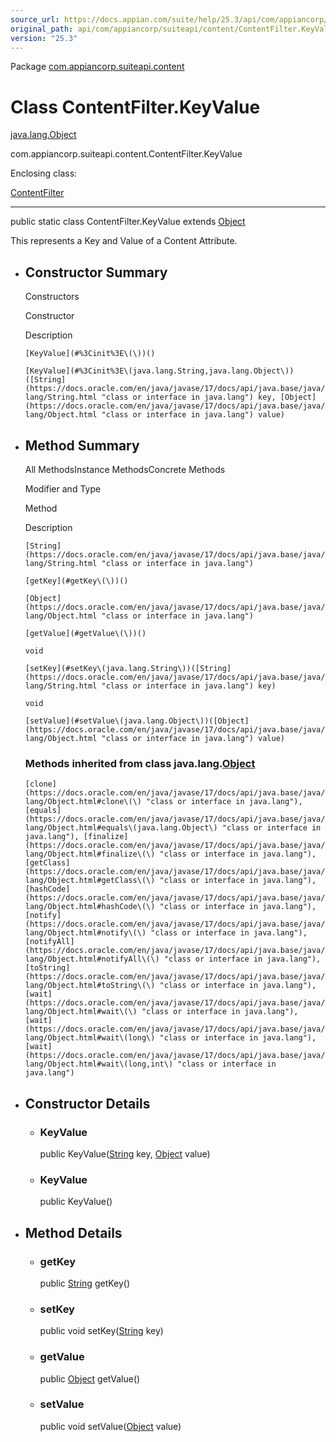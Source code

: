 ```yaml
---
source_url: https://docs.appian.com/suite/help/25.3/api/com/appiancorp/suiteapi/content/ContentFilter.KeyValue.html
original_path: api/com/appiancorp/suiteapi/content/ContentFilter.KeyValue.html
version: "25.3"
---
```


Package [com.appiancorp.suiteapi.content](package-summary.html)

# Class ContentFilter.KeyValue

[java.lang.Object](https://docs.oracle.com/en/java/javase/17/docs/api/java.base/java/lang/Object.html "class or interface in java.lang")

com.appiancorp.suiteapi.content.ContentFilter.KeyValue

Enclosing class:

[ContentFilter](ContentFilter.html "class in com.appiancorp.suiteapi.content")

* * *

public static class ContentFilter.KeyValue extends [Object](https://docs.oracle.com/en/java/javase/17/docs/api/java.base/java/lang/Object.html "class or interface in java.lang")

This represents a Key and Value of a Content Attribute.

-   ## Constructor Summary

    Constructors

    Constructor

    Description

    `[KeyValue](#%3Cinit%3E\(\))()`

    `[KeyValue](#%3Cinit%3E\(java.lang.String,java.lang.Object\))([String](https://docs.oracle.com/en/java/javase/17/docs/api/java.base/java/lang/String.html "class or interface in java.lang") key, [Object](https://docs.oracle.com/en/java/javase/17/docs/api/java.base/java/lang/Object.html "class or interface in java.lang") value)`

-   ## Method Summary

    All MethodsInstance MethodsConcrete Methods

    Modifier and Type

    Method

    Description

    `[String](https://docs.oracle.com/en/java/javase/17/docs/api/java.base/java/lang/String.html "class or interface in java.lang")`

    `[getKey](#getKey\(\))()`

    `[Object](https://docs.oracle.com/en/java/javase/17/docs/api/java.base/java/lang/Object.html "class or interface in java.lang")`

    `[getValue](#getValue\(\))()`

    `void`

    `[setKey](#setKey\(java.lang.String\))([String](https://docs.oracle.com/en/java/javase/17/docs/api/java.base/java/lang/String.html "class or interface in java.lang") key)`

    `void`

    `[setValue](#setValue\(java.lang.Object\))([Object](https://docs.oracle.com/en/java/javase/17/docs/api/java.base/java/lang/Object.html "class or interface in java.lang") value)`

    ### Methods inherited from class java.lang.[Object](https://docs.oracle.com/en/java/javase/17/docs/api/java.base/java/lang/Object.html "class or interface in java.lang")

    `[clone](https://docs.oracle.com/en/java/javase/17/docs/api/java.base/java/lang/Object.html#clone\(\) "class or interface in java.lang"), [equals](https://docs.oracle.com/en/java/javase/17/docs/api/java.base/java/lang/Object.html#equals\(java.lang.Object\) "class or interface in java.lang"), [finalize](https://docs.oracle.com/en/java/javase/17/docs/api/java.base/java/lang/Object.html#finalize\(\) "class or interface in java.lang"), [getClass](https://docs.oracle.com/en/java/javase/17/docs/api/java.base/java/lang/Object.html#getClass\(\) "class or interface in java.lang"), [hashCode](https://docs.oracle.com/en/java/javase/17/docs/api/java.base/java/lang/Object.html#hashCode\(\) "class or interface in java.lang"), [notify](https://docs.oracle.com/en/java/javase/17/docs/api/java.base/java/lang/Object.html#notify\(\) "class or interface in java.lang"), [notifyAll](https://docs.oracle.com/en/java/javase/17/docs/api/java.base/java/lang/Object.html#notifyAll\(\) "class or interface in java.lang"), [toString](https://docs.oracle.com/en/java/javase/17/docs/api/java.base/java/lang/Object.html#toString\(\) "class or interface in java.lang"), [wait](https://docs.oracle.com/en/java/javase/17/docs/api/java.base/java/lang/Object.html#wait\(\) "class or interface in java.lang"), [wait](https://docs.oracle.com/en/java/javase/17/docs/api/java.base/java/lang/Object.html#wait\(long\) "class or interface in java.lang"), [wait](https://docs.oracle.com/en/java/javase/17/docs/api/java.base/java/lang/Object.html#wait\(long,int\) "class or interface in java.lang")`

-   ## Constructor Details

    -   ### KeyValue

        public KeyValue([String](https://docs.oracle.com/en/java/javase/17/docs/api/java.base/java/lang/String.html "class or interface in java.lang") key, [Object](https://docs.oracle.com/en/java/javase/17/docs/api/java.base/java/lang/Object.html "class or interface in java.lang") value)

    -   ### KeyValue

        public KeyValue()

-   ## Method Details

    -   ### getKey

        public [String](https://docs.oracle.com/en/java/javase/17/docs/api/java.base/java/lang/String.html "class or interface in java.lang") getKey()

    -   ### setKey

        public void setKey([String](https://docs.oracle.com/en/java/javase/17/docs/api/java.base/java/lang/String.html "class or interface in java.lang") key)

    -   ### getValue

        public [Object](https://docs.oracle.com/en/java/javase/17/docs/api/java.base/java/lang/Object.html "class or interface in java.lang") getValue()

    -   ### setValue

        public void setValue([Object](https://docs.oracle.com/en/java/javase/17/docs/api/java.base/java/lang/Object.html "class or interface in java.lang") value)